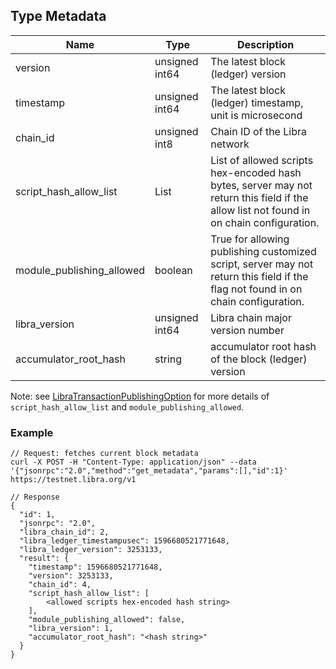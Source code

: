 ## Type Metadata



| Name                       | Type           | Description                                    |
|----------------------------|----------------|------------------------------------------------|
| version                    | unsigned int64 | The latest block (ledger) version              |
| timestamp                  | unsigned int64 | The latest block (ledger) timestamp, unit is microsecond |
| chain_id                   | unsigned int8  | Chain ID of the Libra network                  |
| script_hash_allow_list     | List<string>   | List of allowed scripts hex-encoded hash bytes, server may not return this field if the allow list not found in on chain configuration. |
| module_publishing_allowed  | boolean        | True for allowing publishing customized script, server may not return this field if the flag not found in on chain configuration. |
| libra_version              | unsigned int64 | Libra chain major version number              |
| accumulator_root_hash      | string         | accumulator root hash of the block (ledger) version |

Note: see [LibraTransactionPublishingOption](../../language/stdlib/modules/doc/LibraTransactionPublishingOption.md) for more details of `script_hash_allow_list` and `module_publishing_allowed`.

### Example


```
// Request: fetches current block metadata
curl -X POST -H "Content-Type: application/json" --data '{"jsonrpc":"2.0","method":"get_metadata","params":[],"id":1}' https://testnet.libra.org/v1

// Response
{
  "id": 1,
  "jsonrpc": "2.0",
  "libra_chain_id": 2,
  "libra_ledger_timestampusec": 1596680521771648,
  "libra_ledger_version": 3253133,
  "result": {
    "timestamp": 1596680521771648,
    "version": 3253133,
    "chain_id": 4,
    "script_hash_allow_list": [
        <allowed scripts hex-encoded hash string>
    ],
    "module_publishing_allowed": false,
    "libra_version": 1,
    "accumulator_root_hash": "<hash string>"
  }
}
```

